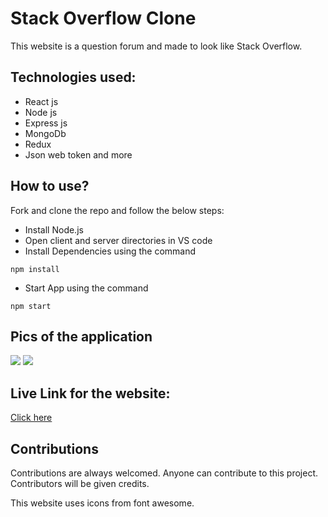 # Stack Overflow Clone

This website is a question forum and made to look like Stack Overflow.

## Technologies used:

- React js
- Node js
- Express js
- MongoDb
- Redux
- Json web token and more

## How to use?

Fork and clone the repo and follow the below steps:

- Install Node.js
- Open client and server directories in VS code
- Install Dependencies using the command

```
npm install
```

- Start App using the command

```
npm start
```

## Pics of the application

<img src="https://github.com/Manoj-Athi/Stack-overflow/blob/main/Screenshots/Homepage.png">
<img src="https://github.com/Manoj-Athi/Stack-overflow/blob/main/Screenshots/Question.png">

## Live Link for the website:

[Click here](https://stack-overflow-manoj.netlify.app/)

## Contributions

Contributions are always welcomed. Anyone can contribute to this project. Contributors will be given credits.

This website uses icons from font awesome.


